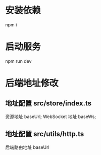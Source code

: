 # 安装依赖

npm i

# 启动服务

npm run dev

# 后端地址修改

## 地址配置 src/store/index.ts

资源地址 baseUrl;
WebSocket 地址 baseWs;

## 地址配置 src/utils/http.ts

后端路由地址 baseUrl
